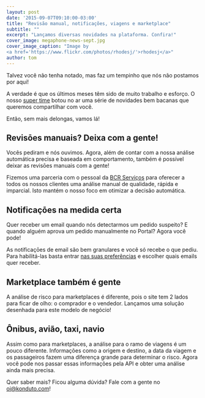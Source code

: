 ```yaml
---
layout: post
date: '2015-09-07T09:10:00-03:00'
title: "Revisão manual, notificações, viagens e marketplace"
subtitle: ""
excerpt: "Lançamos diversas novidades na plataforma. Confira!"
cover_image: megaphone-news-sept.jpg
cover_image_caption: "Image by
<a href='https://www.flickr.com/photos/rhodesj/'>rhodesj</a>"
author: tom
---
```

Talvez você não tenha notado, mas faz um tempinho que nós não postamos por aqui!

A verdade é que os últimos meses têm sido de muito trabalho e esforço. O nosso [super time](https://www.konduto.com/pt/about) botou no ar uma série de novidades bem bacanas que queremos compartilhar com você.

Então, sem mais delongas, vamos lá!

## Revisōes manuais? Deixa com a gente!

Vocês pediram e nós ouvimos. Agora, além de contar com a nossa análise automática precisa e baseada em comportamento, também é possível deixar as revisōes manuais com a gente!

Fizemos uma parceria com o pessoal da [BCR Serviços](http://www.bcrservicos.com/) para oferecer a todos os nossos clientes uma análise manual de qualidade, rápida e imparcial. Isto mantém o nosso foco em otimizar a decisão automática.

## Notificaçōes na medida certa

Quer receber um email quando nós detectarmos um pedido suspeito? E quando alguém aprova um pedido manualmente no Portal? Agora você pode!

As notificaçōes de email são bem granulares e você só recebe o que pediu. Para habilitá-las basta entrar [nas suas preferências](https://my.konduto.com/users/preferences) e escolher quais emails quer receber.

## Marketplace também é gente

A análise de risco para marketplaces é diferente, pois o site tem 2 lados para ficar de olho: o comprador e o vendedor. Lançamos uma solução desenhada para este modelo de negócio!

## Ônibus, avião, taxi, navio

Assim como para marketplaces, a análise para o ramo de viagens é um pouco diferente. Informações como a origem e destino, a data da viagem e os passageiros fazem uma diferença grande para determinar o risco. Agora você pode  nos passar essas informações pela API e obter uma análise ainda mais precisa.


Quer saber mais? Ficou alguma dúvida? Fale com a gente no [oi@konduto.com](mailto:oi@konduto.com)!
